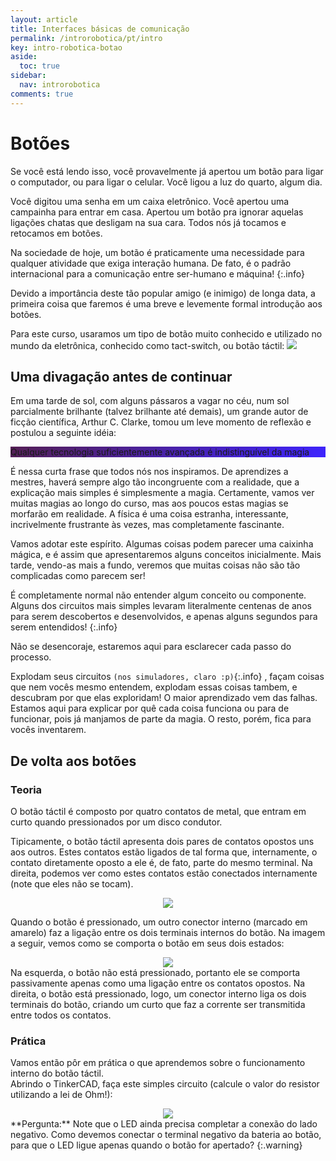 ```yaml
---
layout: article
title: Interfaces básicas de comunicação
permalink: /introrobotica/pt/intro
key: intro-robotica-botao
aside:
  toc: true
sidebar:
  nav: introrobotica
comments: true
---
```

# Botões

Se você está lendo isso, você provavelmente já apertou um botão para ligar o computador, ou para ligar o celular. Você ligou a luz do quarto, algum dia.

Você digitou uma senha em um caixa eletrônico. Você apertou uma campainha para entrar em casa. Apertou um botão pra ignorar aquelas ligações chatas que desligam na sua cara. Todos nós já tocamos e retocamos em botões.

Na sociedade de hoje, um botão é praticamente uma necessidade para qualquer atividade que exiga interação humana. De fato, é o padrão internacional para a comunicação entre ser-humano e máquina!
{:.info}

Devido a importância deste tão popular amigo (e inimigo) de longa data, a primeira coisa que faremos é uma breve e levemente formal introdução aos botões.

Para este curso, usaramos um tipo de botão muito conhecido e utilizado no mundo da eletrônica, conhecido como tact-switch, ou botão táctil: <img class="image image--xs" src="https://i.imgur.com/JrGoJKK.jpg"/>

## Uma divagação antes de continuar

Em uma tarde de sol, com alguns pássaros a vagar no céu, num sol parcialmente brilhante (talvez brilhante até demais), um grande autor de ficção científica, Arthur C. Clarke, tomou um leve momento de reflexão e postulou a seguinte idéia:

<style>
  .hero-example--linear-gradient {
    background-image: linear-gradient(135deg, rgba(61,0,61,0.88) , rgba(30,0,255,0.86)), url("https://i.imgur.com/m90huMV.jpg?1");
  }
</style>

<div class="hero hero--center hero--dark hero-example--linear-gradient">
  <div class="hero__content">
    <p>Qualquer tecnologia suficientemente avançada é indistinguível da magia</p>
  </div>
</div>

É nessa curta frase que todos nós nos inspiramos. De aprendizes a mestres, haverá sempre algo tão incongruente com a realidade, que a explicação mais simples é simplesmente a magia. Certamente, vamos ver muitas magias ao longo do curso, mas aos poucos estas magias se morfarão em realidade. A física é uma coisa estranha, interessante, incrivelmente frustrante às vezes, mas completamente fascinante.

Vamos adotar este espírito. Algumas coisas podem parecer uma caixinha mágica, e é assim que apresentaremos alguns conceitos inicialmente. Mais tarde, vendo-as mais a fundo, veremos que muitas coisas não são tão complicadas como parecem ser!

É completamente normal não entender algum conceito ou componente. Alguns dos circuitos mais simples levaram literalmente centenas de anos para serem descobertos e desenvolvidos, e apenas alguns segundos para serem entendidos!
{:.info}

Não se desencoraje, estaremos aqui para esclarecer cada passo do processo.

Explodam seus circuitos `(nos simuladores, claro :p)`{:.info} , façam coisas que nem vocês mesmo entendem, explodam essas coisas tambem, e descubram por que elas exploridam! O maior aprendizado vem das falhas. Estamos aqui para explicar por quê cada coisa funciona ou para de funcionar, pois já manjamos de parte da magia. O resto, porém, fica para vocês inventarem.

## De volta aos botões
### Teoria

O botão táctil é composto por quatro contatos de metal, que entram em curto quando pressionados por um disco condutor.

Tipicamente, o botão táctil apresenta dois pares de contatos opostos uns aos outros. Estes contatos estão ligados de tal forma que, internamente, o contato diretamente oposto a ele é, de fato, parte do mesmo terminal. Na direita, podemos ver como estes contatos estão conectados internamente (note que eles não se tocam).
<div align="center"><img class="image image--xl" src="https://i.imgur.com/ppox02A.png"/></div>

Quando o botão é pressionado, um outro conector interno (marcado em amarelo) faz a ligação entre os dois terminais internos do botão. Na imagem a seguir, vemos como se comporta o botão em seus dois estados:
<div align="center"><img class="image image--xl" src="https://i.imgur.com/uiySbUd.png"/></div>
Na esquerda, o botão não está pressionado, portanto ele se comporta passivamente apenas como uma ligação entre os contatos opostos.  
Na direita, o botão está pressionado, logo, um conector interno liga os dois terminais do botão, criando um curto que faz a corrente ser transmitida entre todos os contatos.

### Prática

Vamos então pôr em prática o que aprendemos sobre o funcionamento interno do botão táctil.  
Abrindo o TinkerCAD, faça este simples circuito (calcule o valor do resistor utilizando a lei de Ohm!):
<div align="center"><img class="image image--xl" src="https://i.imgur.com/ngTCs5E.png"/></div>
**Pergunta:**  
Note que o LED ainda precisa completar a conexão do lado negativo.  
Como devemos conectar o terminal negativo da bateria ao botão, para que o LED ligue apenas quando o botão for apertado?
{:.warning}
